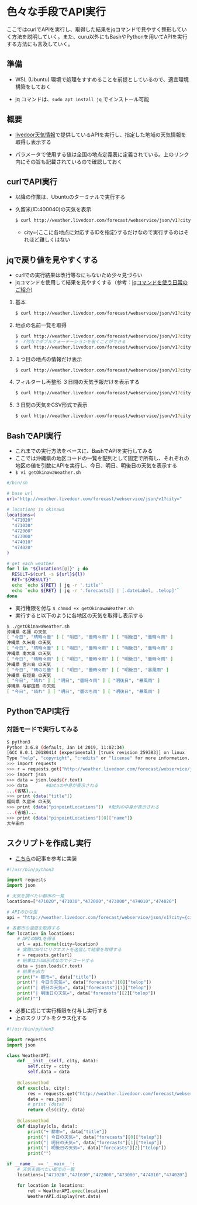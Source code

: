 # 色々な手段でAPI実行

ここではcurlでAPIを実行し、取得した結果をjqコマンドで見やすく整形していく方法を説明していく。また、curu以外にもBashやPythonを用いてAPIを実行する方法にも言及していく。



## 準備

- WSL (Ubuntu) 環境で処理をすすめることを前提としているので、適宜環境構築をしておく

- jq コマンドは、`sudo apt install jq` でインストール可能



## 概要

- [livedoor天気情報](http://weather.livedoor.com/weather_hacks/webservice)で提供しているAPIを実行し、指定した地域の天気情報を取得し表示する

- パラメータで使用する値は全国の地点定義表に定義されている。上のリンク内にその旨も記載されているので確認しておく



## curlでAPI実行

- 以降の作業は、Ubuntuのターミナルで実行する

- 久留米(ID:400040)の天気を表示

  ```bash
  $ curl http://weather.livedoor.com/forecast/webservice/json/v1?city=400040
  ```

  - city={ここに各地点に対応するIDを指定}するだけなので実行するのはそれほど難しくはない



## jqで戻り値を見やすくする

- curlでの実行結果は改行等なにもないため少々見づらい
- jqコマンドを使用して結果を見やすくする（参考：[jqコマンドを使う日常のご紹介](https://qiita.com/takeshinoda@github/items/2dec7a72930ec1f658af))

1. 基本

   ```bash
   $ curl http://weather.livedoor.com/forecast/webservice/json/v1?city=400040 | jq
   ```

2. 地点の名前一覧を取得

   ```bash
   $ curl http://weather.livedoor.com/forecast/webservice/json/v1?city=400040 | jq ".pinpointLocations[].name"
   # -r付与でダブルクォーテーションを省くことができる
   $ curl http://weather.livedoor.com/forecast/webservice/json/v1?city=400040 | jq -r ".pinpointLocations[].name"
   ```

3. １つ目の地点の情報だけ表示

   ```bash
   $ curl http://weather.livedoor.com/forecast/webservice/json/v1?city=400040 | jq ".pinpointLocations[0]"
   ```

4. フィルターし再整形
   ３日間の天気予報だけを表示する

   ```bash
   $ curl http://weather.livedoor.com/forecast/webservice/json/v1?city=400040 | jq ".forecasts[] | {date:.dateLabel, telop: .telop}"
   ```

5. ３日間の天気をCSV形式で表示

   ```bash
   $ curl http://weather.livedoor.com/forecast/webservice/json/v1?city=400040 | jq -r ".forecasts[] | [.dateLabel, .telop] | @csv"
   ```



## BashでAPI実行

- これまでの実行方法をベースに、BashでAPIを実行してみる
- ここでは沖縄県の地区コードの一覧を配列として固定で所有し、それぞれの地区の値を引数にAPIを実行し、今日、明日、明後日の天気を表示する
- `$ vi getOkinawaWeather.sh`

```bash
#/bin/sh

# base url
url="http://weather.livedoor.com/forecast/webservice/json/v1?city="

# locations in okinawa
locations=(
  "471020"
  "471030"
  "472000"
  "473000"
  "474010"
  "474020"
)

# get each weather
for l in "${locations[@]}" ; do
  RESULT=$(curl -s ${url}${l})
  RET="${RESULT}"
  echo `echo ${RET} | jq -r '.title'`
  echo `echo ${RET} | jq -r '.forecasts[] | [.dateLabel, .telop]'`
done
```

- 実行権限を付与 `$ chmod +x getOkinawaWeather.sh`
- 実行すると以下のように各地区の天気を取得し表示する

```bash
$ ./getOkinawaWeather.sh
沖縄県 名護 の天気
[ "今日", "晴時々曇" ] [ "明日", "曇時々雨" ] [ "明後日", "曇時々雨" ]
沖縄県 久米島 の天気
[ "今日", "晴時々曇" ] [ "明日", "曇時々雨" ] [ "明後日", "曇時々雨" ]
沖縄県 南大東 の天気
[ "今日", "晴時々雨" ] [ "明日", "曇時々雨" ] [ "明後日", "曇時々雨" ]
沖縄県 宮古島 の天気
[ "今日", "晴のち曇" ] [ "明日", "曇時々雨" ] [ "明後日", "暴風雨" ]
沖縄県 石垣島 の天気
[ "今日", "晴れ" ] [ "明日", "曇時々雨" ] [ "明後日", "暴風雨" ]
沖縄県 与那国島 の天気
[ "今日", "晴れ" ] [ "明日", "曇のち雨" ] [ "明後日", "暴風雨" ]
```



## PythonでAPI実行

### 対話モードで実行してみる

```bash
$ python3
Python 3.6.8 (default, Jan 14 2019, 11:02:34)
[GCC 8.0.1 20180414 (experimental) [trunk revision 259383]] on linux
Type "help", "copyright", "credits" or "license" for more information.
>>> import requests
>>> r = requests.get("http://weather.livedoor.com/forecast/webservice/json/v1?city=400040")
>>> import json
>>> data = json.loads(r.text)
>>> data       #dataの中身が表示される
...(省略)...
>>> print (data["title"])
福岡県 久留米 の天気
>>> print (data["pinpointLocations"])  #配列の中身が表示される
...(省略)...
>>> print (data["pinpointLocations"][0]["name"])
大牟田市
```



## スクリプトを作成し実行

- [こちら](https://qiita.com/shunyooo/items/b408b8d61f9f73b21da7)の記事を参考に実装

```python
#!/usr/bin/python3

import requests
import json

# 天気を調べたい都市の一覧 
locations=["471020","471030","472000","473000","474010","474020"]

# APIのひな型
api = "http://weather.livedoor.com/forecast/webservice/json/v1?city={city}"

# 各都市の温度を取得する
for location in locations:
    # APIのURLを得る
    url = api.format(city=location)
    # 実際にAPIにリクエストを送信して結果を取得する
    r = requests.get(url)
    # 結果はJSON形式なのでデコードする
    data = json.loads(r.text)    
    # 結果を出力
    print("+ 都市=", data["title"])
    print("| 今日の天気=", data["forecasts"][0]["telop"])
    print("| 明日の天気=", data["forecasts"][1]["telop"])
    print("| 明後日の天気=", data["forecasts"][2]["telop"])
    print("")
```

- 必要に応じて実行権限を付与し実行する
- 上のスクリプトをクラス化する

```python
#!/usr/bin/python3

import requests
import json

class WeatherAPI:
    def __init__(self, city, data):
        self.city = city
        self.data = data
    
    @classmethod
    def exec(cls, city):
        res = requests.get("http://weather.livedoor.com/forecast/webservice/json/v1?city={}".format(city))
        data = res.json()
        # print (data)
        return cls(city, data)
    
    @classmethod
    def display(cls, data):
        print("+ 都市=", data["title"])
        print("| 今日の天気=", data["forecasts"][0]["telop"])
        print("| 明日の天気=", data["forecasts"][1]["telop"])
        print("| 明後日の天気=", data["forecasts"][2]["telop"])
        print("")

if __name__ == '__main__':
    # 天気を調べたい都市の一覧 
    locations=["471020","471030","472000","473000","474010","474020"]

    for location in locations:
        ret = WeatherAPI.exec(location)
        WeatherAPI.display(ret.data)
```

